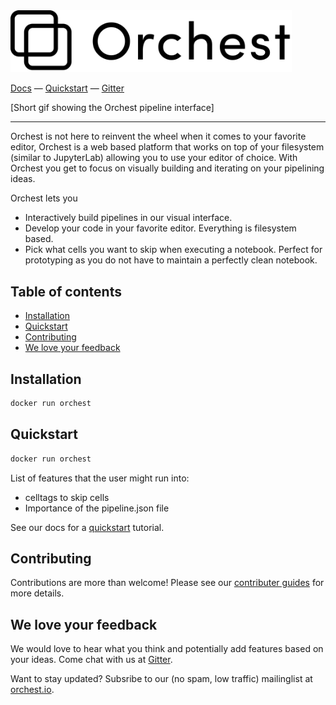 <img src='docs/source/img/logo.png' width="450px" />
<br/>

[Docs](https://orchest.readthedocs.io/en/stable/) 
— [Quickstart](https://orchest.readthedocs.io/en/stable/quickstart) 
— [Gitter](https://gitter.im/orchest)

[Short gif showing the Orchest pipeline interface]

-----
Orchest is not here to reinvent the wheel when it comes to your favorite editor, Orchest is a web
based platform that works on top of your filesystem (similar to JupyterLab) allowing you to use your
editor of choice. With Orchest you get to focus on visually building and iterating on your
pipelining ideas.

Orchest lets you
* Interactively build pipelines in our visual interface.
* Develop your code in your favorite editor. Everything is filesystem based.
* Pick what cells you want to skip when executing a notebook. Perfect for prototyping as you do not 
  have to maintain a perfectly clean notebook.


## Table of contents
* [Installation](#installation)
* [Quickstart](#quickstart)
* [Contributing](#contributing)
* [We love your feedback](#we-love-your-feedback)

## Installation
```bash
docker run orchest
```

## Quickstart
```bash
docker run orchest
```

List of features that the user might run into:
* celltags to skip cells
* Importance of the pipeline.json file

See our docs for a [quickstart](link-to-docs) tutorial.

## Contributing
Contributions are more than welcome! Please see our [contributer guides](link-to-docs) for more
details.

## We love your feedback
We would love to hear what you think and potentially add features based on your ideas. Come chat
with us at [Gitter](https://gitter.im/orchest).

Want to stay updated? Subsribe to our (no spam, low traffic) mailinglist at
[orchest.io](https://www.orchest.io/).